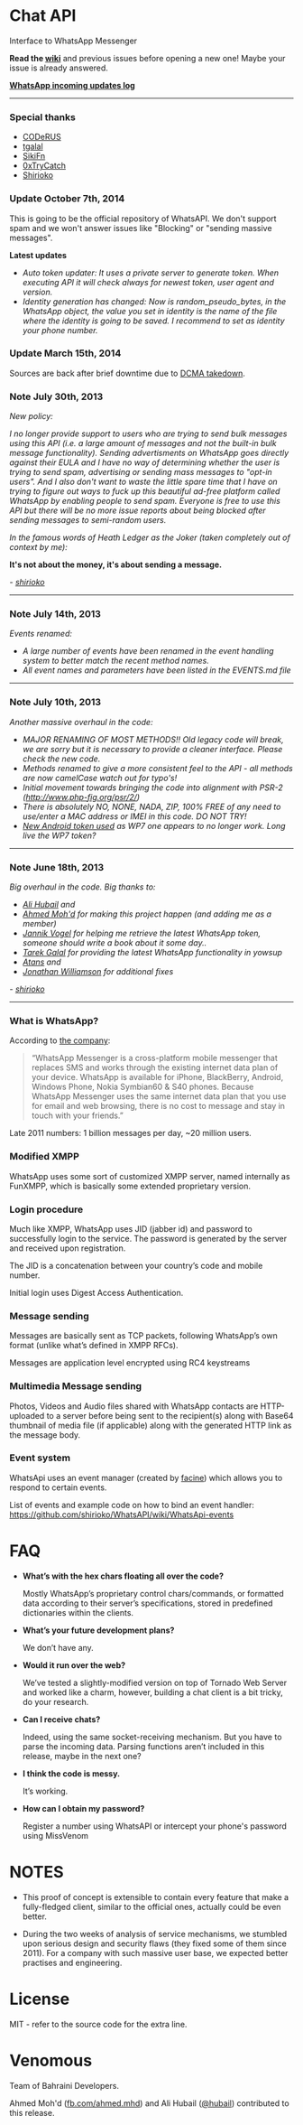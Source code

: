 # Chat API

Interface to WhatsApp Messenger

**Read the [wiki](https://github.com/mgp25/Chat-API/wiki)** and previous issues before opening a new one! Maybe your issue is already answered.

**[WhatsApp incoming updates log](https://github.com/mgp25/Chat-API/wiki/WhatsApp-incoming-updates)**

----------

### Special thanks

- [CODeRUS](https://github.com/CODeRUS)
- [tgalal](https://github.com/tgalal)
- [SikiFn](https://github.com/SikiFn)
- [0xTryCatch](https://github.com/0xTryCatch)
- [Shirioko](https://github.com/shirioko)


### Update October 7th, 2014

This is going to be the official repository of WhatsAPI. We don't support spam and we won't answer issues like "Blocking" or "sending massive messages".

**Latest updates**
- *Auto token updater: It uses a private server to generate token. When executing API it will check always for newest token, user agent and version.*
- *Identity generation has changed: Now is random_pseudo_bytes, in the WhatsApp object, the value you set in identity is the name of the file where the identity is going to be saved. I recommend to set as identity your phone number.*




### Update March 15th, 2014

Sources are back after brief downtime due to [DCMA takedown](https://github.com/github/dmca/blob/master/2014-02-12-WhatsApp.md).

### Note July 30th, 2013
*New policy:*

*I no longer provide support to users who are trying to send bulk messages using this API (i.e. a large amount of messages and not the built-in bulk message functionality).*
*Sending advertisments on WhatsApp goes directly against their EULA and I have no way of determining whether the user is trying to send spam, advertising or sending mass messages to "opt-in users".*
*And I also don't want to waste the little spare time that I have on trying to figure out ways to fuck up this beautiful ad-free platform called WhatsApp by enabling people to send spam.*
*Everyone is free to use this API but there will be no more issue reports about being blocked after sending messages to semi-random users.*

*In the famous words of Heath Ledger as the Joker (taken completely out of context by me):*

**It's not about the money, it's about sending a message.**

*\- [shirioko](https://github.com/shirioko)*

----------

### Note July 14th, 2013
*Events renamed:*
- *A large number of events have been renamed in the event handling system to better match the recent method names.*
- *All event names and parameters have been listed in the EVENTS.md file*


----------

### Note July 10th, 2013
*Another massive overhaul in the code:*
- *MAJOR RENAMING OF MOST METHODS!! Old legacy code will break, we are sorry but it is necessary to provide a cleaner interface. Please check the new code.*
- *Methods renamed to give a more consistent feel to the API - all methods are now camelCase watch out for typo's!*
- *Initial movement towards bringing the code into alignment with PSR-2 (http://www.php-fig.org/psr/2/)*
- *There is absolutely NO, NONE, NADA, ZIP, 100% FREE of any need to use/enter a MAC address or IMEI in this code. DO NOT TRY!*
- *[New Android token used](https://github.com/karolsarnacki/whatsapp/commit/55d8233b852ecd9f6a6f845586e91e6fadbd0c44#L1L20) as WP7 one appears to no longer work. Long live the WP7 token?*

----------


### Note June 18th, 2013

*Big overhaul in the code. Big thanks to:*
- *[Ali Hubail](https://github.com/hubail) and*
- *[Ahmed Moh'd](http://fb.com/ahmed.mhd) for making this project happen (and adding me as a member)*
- *[Jannik Vogel](https://github.com/JayFoxRox) for helping me retrieve the latest WhatsApp token, someone should write a book about it some day..*
- *[Tarek Galal](https://github.com/tgalal) for providing the latest WhatsApp functionality in yowsup*
- *[Atans](https://github.com/atans) and*
- *[Jonathan Williamson](https://github.com/jonnywilliamson) for additional fixes*

*\- [shirioko](https://github.com/shirioko)*


----------

### What is WhatsApp?
According to [the company](http://www.whatsapp.com/):

> “WhatsApp Messenger is a cross-platform mobile messenger that replaces SMS and works through the existing internet data plan of your device. WhatsApp is available for iPhone, BlackBerry, Android, Windows Phone, Nokia Symbian60 & S40 phones. Because WhatsApp Messenger uses the same internet data plan that you use for email and web browsing, there is no cost to message and stay in touch with your friends.”

Late 2011 numbers: 1 billion messages per day, ~20 million users.

### Modified XMPP
WhatsApp uses some sort of customized XMPP server, named internally as FunXMPP, which is basically some extended proprietary version.

### Login procedure
Much like XMPP, WhatsApp uses JID (jabber id) and password to successfully login to the service. The password is generated by the server and received upon registration.


The JID is a concatenation between your country’s code and mobile number.

Initial login uses Digest Access Authentication.

### Message sending
Messages are basically sent as TCP packets, following WhatsApp’s own format (unlike what’s defined in XMPP RFCs).

Messages are application level encrypted using RC4 keystreams

### Multimedia Message sending
Photos, Videos and Audio files shared with WhatsApp contacts are HTTP-uploaded to a server before being sent to the recipient(s) along with Base64 thumbnail of media file (if applicable) along with the generated HTTP link as the message body.

### Event system
WhatsApi uses an event manager (created by [facine](https://github.com/facine)) which allows you to respond to certain events.

List of events and example code on how to bind an event handler:
https://github.com/shirioko/WhatsAPI/wiki/WhatsApi-events

# FAQ


- **What’s with the hex chars floating all over the code?**

	Mostly WhatsApp’s proprietary control chars/commands, or formatted data according to their server’s specifications, stored in predefined dictionaries within the clients.

- **What’s your future development plans?**

	We don’t have any.

- **Would it run over the web?**

	We’ve tested a slightly-modified version on top of Tornado Web Server and worked like a charm, however, building a chat client is a bit tricky, do your research.

- **Can I receive chats?**

	Indeed, using the same socket-receiving mechanism. But you have to parse the incoming data. Parsing functions aren’t included in this release, maybe in the next one?

- **I think the code is messy.**

	It’s working.

- **How can I obtain my password?**

	Register a number using WhatsAPI or intercept your phone's password using MissVenom

# NOTES

- This proof of concept is extensible to contain every feature that make a fully-fledged client, similar to the official ones, actually could be even better.

- During the two weeks of analysis of service mechanisms, we stumbled upon serious design and security flaws (they fixed some of them since 2011). For a company with such massive user base, we expected better practises and engineering.

# License

MIT - refer to the source code for the extra line.

# Venomous

Team of Bahraini Developers.

Ahmed Moh'd ([fb.com/ahmed.mhd](https://www.facebook.com/ahmed.mhd)) and Ali Hubail ([@hubail](https://twitter.com/hubail)) contributed to this release.

